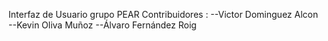 Interfaz de Usuario grupo PEAR
Contribuidores : 
--Victor Dominguez Alcon
--Kevin Oliva Muñoz
--Álvaro Fernández Roig